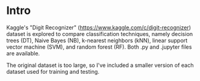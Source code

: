 # Intro
Kaggle's "Digit Recognizer" (https://www.kaggle.com/c/digit-recognizer) dataset is explored to compare classification techniques, namely decision trees (DT), Naive Bayes (NB), k-nearest neighbors (kNN), linear support vector machine (SVM), and random forest (RF). Both .py and .jupyter files are available.

The original dataset is too large, so I've included a smaller version of each dataset used for training and testing.
